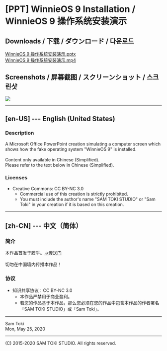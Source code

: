 # [PPT] WinnieOS 9 Installation / WinnieOS 9 操作系统安装演示

## Downloads / 下载 / ダウンロード / 다운로드

[WinnieOS 9 操作系统安装演示.pptx](https://raw.githubusercontent.com/SamToki/PPT---WinnieOS-9-Installation/master/HERE/WinnieOS%209%20操作系统安装演示.pptx)<br>
[WinnieOS 9 操作系统安装演示.mp4](https://raw.githubusercontent.com/SamToki/PPT---WinnieOS-9-Installation/master/HERE/WinnieOS%209%20操作系统安装演示.mp4)

## Screenshots / 屏幕截图 / スクリーンショット / 스크린샷

![](https://github.com/SamToki/PPT---WinnieOS-9-Installation/blob/master/HERE/WinnieOS%209%20操作系统安装演示_Preview.png)

-----

## [en-US] --- English (United States)

### Description

A Microsoft Office PowerPoint creation simulating a computer screen which shows how the fake operating system "WinnieOS 9" is installed.<br>
<br>
Content only available in Chinese (Simplified).<br>
Please refer to the text below in Chinese (Simplified).

### Licenses

* Creative Commons: CC BY-NC 3.0
	* Commercial use of this creation is strictly prohibited.
	* You must include the author's name "SAM TOKI STUDIO" or "Sam Toki" in your creation if it is based on this creation.

-----

## [zh-CN] --- 中文（简体）

### 简介

本作品首发于膜乎。[→传送门](https://mohu.rocks/article/2126)<br>
<br>
切勿在中国墙内传播本作品！

### 协议

* 知识共享协议：CC BY-NC 3.0
	* 本作品严禁用于商业盈利。
	* 若您的作品基于本作品，那么您必须在您的作品中包含本作品的作者署名「SAM TOKI STUDIO」或「Sam Toki」。

-----

Sam Toki<br>
Mon, May 25, 2020

-----

(C) 2015-2020 SAM TOKI STUDIO. All rights reserved.

